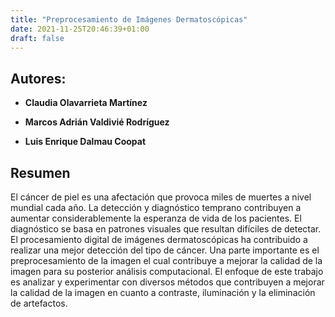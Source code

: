 ```yaml
---
title: "Preprocesamiento de Imágenes Dermatoscópicas"
date: 2021-11-25T20:46:39+01:00
draft: false
---
```


## Autores:

* __Claudia Olavarrieta Martı́nez__

* __Marcos Adrián Valdivié Rodrı́guez__

* __Luis Enrique Dalmau Coopat__

## Resumen
El cáncer de piel es una afectación que provoca miles de muertes a nivel mundial cada año. La detección y diagnóstico temprano contribuyen a aumentar considerablemente la esperanza de vida de los pacientes. El diagnóstico se basa en patrones visuales que resultan difı́ciles de detectar. El procesamiento digital de imágenes dermatoscópicas ha contribuido a realizar una mejor detección del tipo de cáncer. Una parte importante es el preprocesamiento de la imagen el cual contribuye a mejorar la calidad de la imagen para su posterior análisis computacional. El enfoque de este trabajo es analizar y experimentar con diversos métodos que contribuyen a mejorar la calidad de la imagen en cuanto a contraste, iluminación y la eliminación de artefactos. 